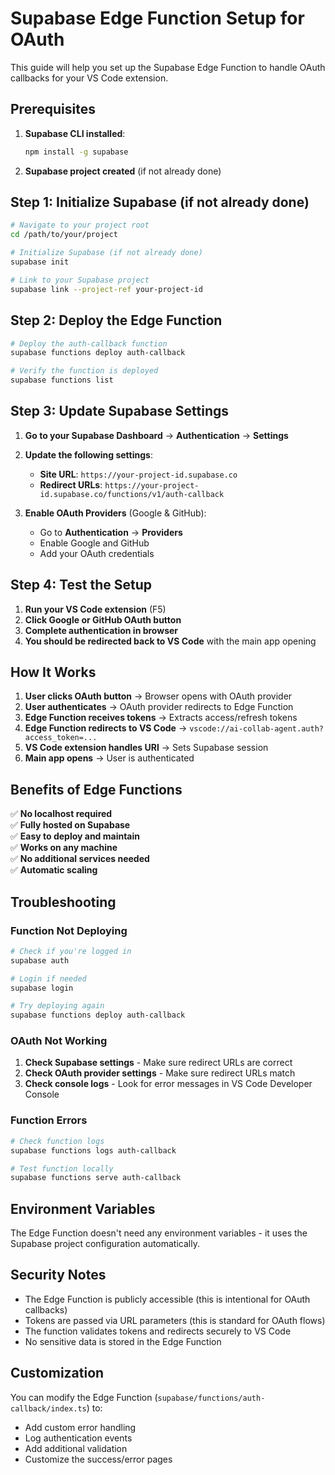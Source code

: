 # Supabase Edge Function Setup for OAuth

This guide will help you set up the Supabase Edge Function to handle OAuth callbacks for your VS Code extension.

## Prerequisites

1. **Supabase CLI installed**:

   ```bash
   npm install -g supabase
   ```

2. **Supabase project created** (if not already done)

## Step 1: Initialize Supabase (if not already done)

```bash
# Navigate to your project root
cd /path/to/your/project

# Initialize Supabase (if not already done)
supabase init

# Link to your Supabase project
supabase link --project-ref your-project-id
```

## Step 2: Deploy the Edge Function

```bash
# Deploy the auth-callback function
supabase functions deploy auth-callback

# Verify the function is deployed
supabase functions list
```

## Step 3: Update Supabase Settings

1. **Go to your Supabase Dashboard** → **Authentication** → **Settings**

2. **Update the following settings**:

   - **Site URL**: `https://your-project-id.supabase.co`
   - **Redirect URLs**: `https://your-project-id.supabase.co/functions/v1/auth-callback`

3. **Enable OAuth Providers** (Google & GitHub):
   - Go to **Authentication** → **Providers**
   - Enable Google and GitHub
   - Add your OAuth credentials

## Step 4: Test the Setup

1. **Run your VS Code extension** (F5)
2. **Click Google or GitHub OAuth button**
3. **Complete authentication in browser**
4. **You should be redirected back to VS Code** with the main app opening

## How It Works

1. **User clicks OAuth button** → Browser opens with OAuth provider
2. **User authenticates** → OAuth provider redirects to Edge Function
3. **Edge Function receives tokens** → Extracts access/refresh tokens
4. **Edge Function redirects to VS Code** → `vscode://ai-collab-agent.auth?access_token=...`
5. **VS Code extension handles URI** → Sets Supabase session
6. **Main app opens** → User is authenticated

## Benefits of Edge Functions

✅ **No localhost required**  
✅ **Fully hosted on Supabase**  
✅ **Easy to deploy and maintain**  
✅ **Works on any machine**  
✅ **No additional services needed**  
✅ **Automatic scaling**

## Troubleshooting

### Function Not Deploying

```bash
# Check if you're logged in
supabase auth

# Login if needed
supabase login

# Try deploying again
supabase functions deploy auth-callback
```

### OAuth Not Working

1. **Check Supabase settings** - Make sure redirect URLs are correct
2. **Check OAuth provider settings** - Make sure redirect URLs match
3. **Check console logs** - Look for error messages in VS Code Developer Console

### Function Errors

```bash
# Check function logs
supabase functions logs auth-callback

# Test function locally
supabase functions serve auth-callback
```

## Environment Variables

The Edge Function doesn't need any environment variables - it uses the Supabase project configuration automatically.

## Security Notes

- The Edge Function is publicly accessible (this is intentional for OAuth callbacks)
- Tokens are passed via URL parameters (this is standard for OAuth flows)
- The function validates tokens and redirects securely to VS Code
- No sensitive data is stored in the Edge Function

## Customization

You can modify the Edge Function (`supabase/functions/auth-callback/index.ts`) to:

- Add custom error handling
- Log authentication events
- Add additional validation
- Customize the success/error pages

